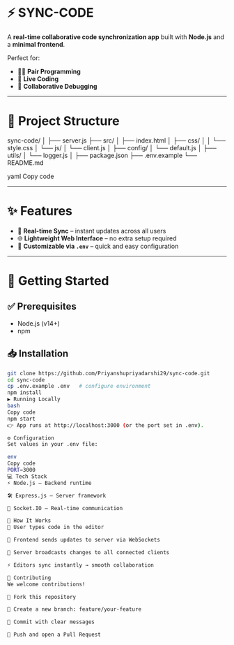 # ⚡️ SYNC-CODE  

A **real-time collaborative code synchronization app** built with **Node.js** and a **minimal frontend**.  

Perfect for:  
- 👩‍💻 **Pair Programming**  
- 📡 **Live Coding**  
- 🐞 **Collaborative Debugging**  

---

# 📂 Project Structure  

sync-code/
│
├── server.js
├── src/
│   ├── index.html
│   ├── css/
│   │   └── style.css
│   └── js/
│       └── client.js
│
├── config/
│   └── default.js
│
├── utils/
│   └── logger.js
│
├── package.json
├── .env.example
└── README.md


yaml
Copy code

---

# ✨ Features  

- 🔄 **Real-time Sync** – instant updates across all users  
- 🌐 **Lightweight Web Interface** – no extra setup required  
- 🔑 **Customizable via `.env`** – quick and easy configuration  

---

# 🚀 Getting Started  

## ✅ Prerequisites  
- Node.js (v14+)  
- npm  

## 📥 Installation  

```bash
git clone https://github.com/Priyanshupriyadarshi29/sync-code.git
cd sync-code
cp .env.example .env   # configure environment
npm install
▶️ Running Locally
bash
Copy code
npm start
👉 App runs at http://localhost:3000 (or the port set in .env).

⚙️ Configuration
Set values in your .env file:

env
Copy code
PORT=3000
💻 Tech Stack
⚡ Node.js – Backend runtime

🛠️ Express.js – Server framework

🔗 Socket.IO – Real-time communication

🧠 How It Works
📝 User types code in the editor

📡 Frontend sends updates to server via WebSockets

🔄 Server broadcasts changes to all connected clients

⚡ Editors sync instantly → smooth collaboration

🤝 Contributing
We welcome contributions!

🍴 Fork this repository

🌱 Create a new branch: feature/your-feature

💾 Commit with clear messages

🚀 Push and open a Pull Request

